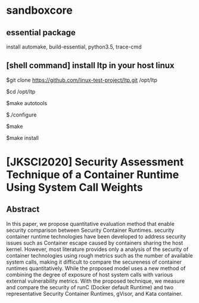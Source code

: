 # sandboxcore

## essential package
install automake, build-essential, python3.5, trace-cmd

## [shell command] install ltp in your host linux
$git clone https://github.com/linux-test-project/ltp.git /opt/ltp

$cd /opt/ltp

$make autotools

$./configure

$make

$make install

# [JKSCI2020] Security Assessment Technique of a Container Runtime Using System Call Weights
## Abstract
In this paper, we propose quantitative evaluation method that enable security comparison between
Security Container Runtimes. security container runtime technologies have been developed to address
security issues such as Container escape caused by containers sharing the host kernel. However, most
literature provides only a analysis of the security of container technologies using rough metrics such as
the number of available system calls, making it difficult to compare the secureness of container
runtimes quantitatively. While the proposed model uses a new method of combining the degree of
exposure of host system calls with various external vulnerability metrics. With the proposed technique,
we measure and compare the security of runC (Docker default Runtime) and two representative Security
Container Runtimes, gVisor, and Kata container.
